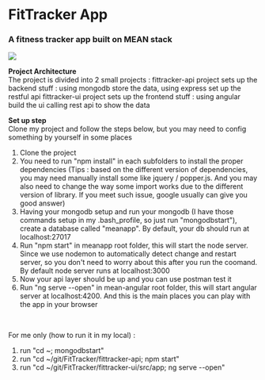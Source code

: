 <h1>FitTracker App</h1>
<h3> A fitness tracker app built on MEAN stack </h3>

<img style="-webkit-user-select: none;" src="https://media.giphy.com/media/fdzSFrkMozJWKgZ8qP/giphy.gif">

<b>Project Architecture </b><br/>
The project is divided into 2 small projects : 
fittracker-api project sets up the backend stuff : using mongodb store the data, using express set up the restful api 
fittracker-ui project sets up the frontend stuff : using angular build the ui calling rest api to show the data 

<b>Set up step</b> <br/>
Clone my project and follow the steps below, but you may need to config something by yourself in some places

1. Clone the project <br/>
2. You need to run "npm install" in each subfolders to install the proper dependencies (Tips : based on the different version of dependencies, you may need manually install some like jquery / popper.js. And you may also need to change the way some import works due to the different version of library. If you meet such issue, google usually can give you good answer) <br/>
3. Having your mongodb setup and run your mongodb (I have those commands setup in my .bash_profile, so just run "mongodbstart"), create a database called "meanapp". By default, your db should run at localhost:27017 <br/>
4. Run "npm start" in meanapp root folder, this will start the node server. Since we use nodemon to automatically detect change and restart server, so you don't need to worry about this after you run the coomand. By default node server runs at localhost:3000 <br/>
5. Now your api layer should be up and you can use postman test it <br/>
6. Run "ng serve --open" in mean-angular root folder, this will start angular server at localhost:4200. And this is the main places you can play with the app in your browser <br/>
<br/>

For me only (how to run it in my local) : <br/>
1. run "cd ~; mongodbstart" <br/>
2. run "cd ~/git/FitTracker/fittracker-api; npm start" <br/>
3. run "cd ~/git/FitTracker/fittracker-ui/src/app; ng serve --open" <br/>
